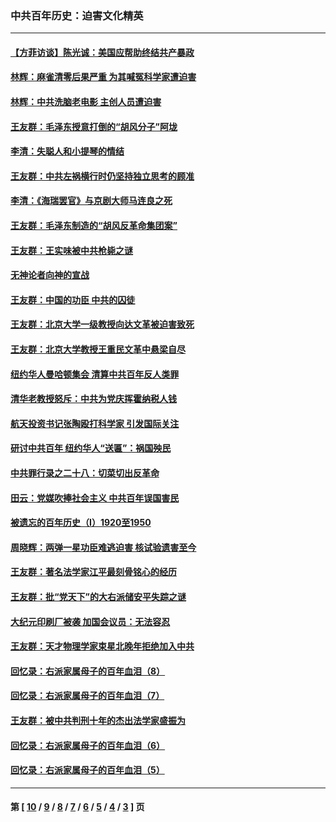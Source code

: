 ### 中共百年历史：迫害文化精英
---
#### [【方菲访谈】陈光诚：美国应帮助终结共产暴政](../../pages/nf1176111/n13759521.md?08290430) 
#### [林辉：麻雀清零后果严重 为其喊冤科学家遭迫害](../../pages/nf1176111/n13746900.md?08290430) 
#### [林辉：中共洗脑老电影 主创人员遭迫害](../../pages/nf1176111/n13699437.md?08290430) 
#### [王友群：毛泽东授意打倒的“胡风分子”阿垅](../../pages/nf1176111/n13592541.md?08290430) 
#### [李清：失聪人和小提琴的情结](../../pages/nf1176111/n13459280.md?08290430) 
#### [王友群：中共左祸横行时仍坚持独立思考的顾准](../../pages/nf1176111/n13444722.md?08290430) 
#### [李清：《海瑞罢官》与京剧大师马连良之死](../../pages/nf1176111/n13412316.md?08290430) 
#### [王友群：毛泽东制造的“胡风反革命集团案”](../../pages/nf1176111/n13324909.md?08290430) 
#### [王友群：王实味被中共枪毙之谜](../../pages/nf1176111/n13307502.md?08290430) 
#### [无神论者向神的宣战](../../pages/nf1176111/n13281535.md?08290430) 
#### [王友群：中国的功臣 中共的囚徒](../../pages/nf1176111/n13291790.md?08290430) 
#### [王友群：北京大学一级教授向达文革被迫害致死](../../pages/nf1176111/n13150966.md?08290430) 
#### [王友群：北京大学教授王重民文革中悬梁自尽](../../pages/nf1176111/n13084645.md?08290430) 
#### [纽约华人曼哈顿集会 清算中共百年反人类罪](../../pages/nf1176111/n13084157.md?08290430) 
#### [清华老教授怒斥：中共为党庆挥霍纳税人钱](../../pages/nf1176111/n13071430.md?08290430) 
#### [航天投资书记张陶殴打科学家 引发国际关注](../../pages/nf1176111/n13069132.md?08290430) 
#### [研讨中共百年 纽约华人“送匾”：祸国殃民](../../pages/nf1176111/n13057367.md?08290430) 
#### [中共罪行录之二十八：切菜切出反革命](../../pages/nf1176111/n13030600.md?08290430) 
#### [田云：党媒吹捧社会主义 中共百年误国害民](../../pages/nf1176111/n13006682.md?08290430) 
#### [被遗忘的百年历史（I）1920至1950](../../pages/nf1176111/n12986411.md?08290430) 
#### [周晓辉：两弹一星功臣难逃迫害 核试验遗害至今](../../pages/nf1176111/n12974997.md?08290430) 
#### [王友群：著名法学家江平最刻骨铭心的经历](../../pages/nf1176111/n12970787.md?08290430) 
#### [王友群：批“党天下”的大右派储安平失踪之谜](../../pages/nf1176111/n12954229.md?08290430) 
#### [大纪元印刷厂被袭 加国会议员：无法容忍](../../pages/nf1176111/n12883028.md?08290430) 
#### [王友群：天才物理学家束星北晚年拒绝加入中共](../../pages/nf1176111/n12792913.md?08290430) 
#### [回忆录：右派家属母子的百年血泪（8）](../../pages/nf1176111/n12706196.md?08290430) 
#### [回忆录：右派家属母子的百年血泪（7）](../../pages/nf1176111/n12706191.md?08290430) 
#### [王友群：被中共判刑十年的杰出法学家盛振为](../../pages/nf1176111/n12706141.md?08290430) 
#### [回忆录：右派家属母子的百年血泪（6）](../../pages/nf1176111/n12698863.md?08290430) 
#### [回忆录：右派家属母子的百年血泪（5）](../../pages/nf1176111/n12692515.md?08290430) 

---
#### 第 [ [10](./10.md?08290430) / [9](./9.md?08290430) / [8](./8.md?08290430) / [7](./7.md?08290430) / [6](./6.md?08290430) / [5](./5.md?08290430) / [4](./4.md?08290430) / [3](./3.md?08290430) ] 页
